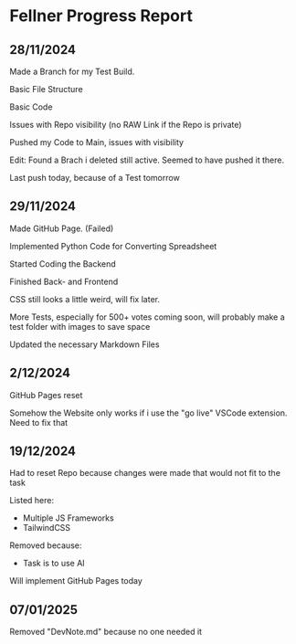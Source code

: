 # Fellner Progress Report

## 28/11/2024

Made a Branch for my Test Build.

Basic File Structure

Basic Code

Issues with Repo visibility (no RAW Link if the Repo is private)

Pushed my Code to Main, issues with visibility

Edit: Found a Brach i deleted still active. Seemed to have pushed it there.

Last push today, because of a Test tomorrow

## 29/11/2024

Made GitHub Page. (Failed)

Implemented Python Code for Converting Spreadsheet

Started Coding the Backend

Finished Back- and Frontend

CSS still looks a little weird, will fix later.

More Tests, especially for 500+ votes coming soon, will probably make a test folder with images to save space

Updated the necessary Markdown Files

## 2/12/2024

GitHub Pages reset

Somehow the Website only works if i use the "go live" VSCode extension. Need to fix that

## 19/12/2024

Had to reset Repo because changes were made that would not fit to the task

Listed here:

+ Multiple JS Frameworks
+ TailwindCSS

Removed because:

+ Task is to use AI

Will implement GitHub Pages today

## 07/01/2025

Removed "DevNote.md" because no one needed it
